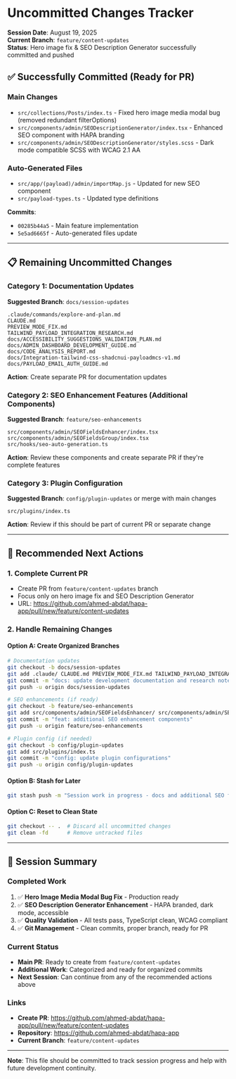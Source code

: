 # Uncommitted Changes Tracker

**Session Date**: August 19, 2025  
**Current Branch**: `feature/content-updates`  
**Status**: Hero image fix & SEO Description Generator successfully committed and pushed

## ✅ Successfully Committed (Ready for PR)

### Main Changes
- `src/collections/Posts/index.ts` - Fixed hero image media modal bug (removed redundant filterOptions)
- `src/components/admin/SEODescriptionGenerator/index.tsx` - Enhanced SEO component with HAPA branding
- `src/components/admin/SEODescriptionGenerator/styles.scss` - Dark mode compatible SCSS with WCAG 2.1 AA

### Auto-Generated Files
- `src/app/(payload)/admin/importMap.js` - Updated for new SEO component
- `src/payload-types.ts` - Updated type definitions

**Commits**:
- `00285b44a5` - Main feature implementation
- `5e5ad6665f` - Auto-generated files update

---

## 📋 Remaining Uncommitted Changes

### Category 1: Documentation Updates
**Suggested Branch**: `docs/session-updates`
```
.claude/commands/explore-and-plan.md
CLAUDE.md
PREVIEW_MODE_FIX.md
TAILWIND_PAYLOAD_INTEGRATION_RESEARCH.md
docs/ACCESSIBILITY_SUGGESTIONS_VALIDATION_PLAN.md
docs/ADMIN_DASHBOARD_DEVELOPMENT_GUIDE.md
docs/CODE_ANALYSIS_REPORT.md
docs/Integration-tailwind-css-shadcnui-payloadmcs-v1.md
docs/PAYLOAD_EMAIL_AUTH_GUIDE.md
```
**Action**: Create separate PR for documentation updates

### Category 2: SEO Enhancement Features (Additional Components)
**Suggested Branch**: `feature/seo-enhancements`
```
src/components/admin/SEOFieldsEnhancer/index.tsx
src/components/admin/SEOFieldsGroup/index.tsx
src/hooks/seo-auto-generation.ts
```
**Action**: Review these components and create separate PR if they're complete features

### Category 3: Plugin Configuration
**Suggested Branch**: `config/plugin-updates` or merge with main changes
```
src/plugins/index.ts
```
**Action**: Review if this should be part of current PR or separate change

---

## 🚀 Recommended Next Actions

### 1. Complete Current PR
- Create PR from `feature/content-updates` branch
- Focus only on hero image fix and SEO Description Generator
- URL: https://github.com/ahmed-abdat/hapa-app/pull/new/feature/content-updates

### 2. Handle Remaining Changes

#### Option A: Create Organized Branches
```bash
# Documentation updates
git checkout -b docs/session-updates
git add .claude/ CLAUDE.md PREVIEW_MODE_FIX.md TAILWIND_PAYLOAD_INTEGRATION_RESEARCH.md docs/
git commit -m "docs: update development documentation and research notes"
git push -u origin docs/session-updates

# SEO enhancements (if ready)
git checkout -b feature/seo-enhancements  
git add src/components/admin/SEOFieldsEnhancer/ src/components/admin/SEOFieldsGroup/ src/hooks/seo-auto-generation.ts
git commit -m "feat: additional SEO enhancement components"
git push -u origin feature/seo-enhancements

# Plugin config (if needed)
git checkout -b config/plugin-updates
git add src/plugins/index.ts
git commit -m "config: update plugin configurations"
git push -u origin config/plugin-updates
```

#### Option B: Stash for Later
```bash
git stash push -m "Session work in progress - docs and additional SEO features"
```

#### Option C: Reset to Clean State
```bash
git checkout -- .  # Discard all uncommitted changes
git clean -fd      # Remove untracked files
```

---

## 📝 Session Summary

### Completed Work
1. ✅ **Hero Image Media Modal Bug Fix** - Production ready
2. ✅ **SEO Description Generator Enhancement** - HAPA branded, dark mode, accessible
3. ✅ **Quality Validation** - All tests pass, TypeScript clean, WCAG compliant
4. ✅ **Git Management** - Clean commits, proper branch, ready for PR

### Current Status
- **Main PR**: Ready to create from `feature/content-updates`
- **Additional Work**: Categorized and ready for organized commits
- **Next Session**: Can continue from any of the recommended actions above

### Links
- **Create PR**: https://github.com/ahmed-abdat/hapa-app/pull/new/feature/content-updates
- **Repository**: https://github.com/ahmed-abdat/hapa-app
- **Current Branch**: `feature/content-updates`

---

**Note**: This file should be committed to track session progress and help with future development continuity.